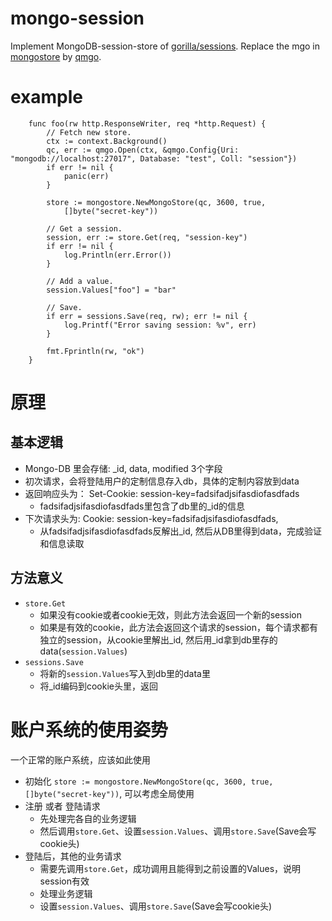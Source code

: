 # mongo-session

Implement MongoDB-session-store of [gorilla/sessions](https://github.com/gorilla/sessions). 
Replace the mgo in  [mongostore](https://github.com/kidstuff/mongostore) by [qmgo](https://github.com/qiniu/qmgo).

# example
```
    func foo(rw http.ResponseWriter, req *http.Request) {
        // Fetch new store.
        ctx := context.Background()
	    qc, err := qmgo.Open(ctx, &qmgo.Config{Uri: "mongodb://localhost:27017", Database: "test", Coll: "session"})
        if err != nil {
            panic(err)
        }

        store := mongostore.NewMongoStore(qc, 3600, true,
            []byte("secret-key"))

        // Get a session.
        session, err := store.Get(req, "session-key")
        if err != nil {
            log.Println(err.Error())
        }

        // Add a value.
        session.Values["foo"] = "bar"

        // Save.
        if err = sessions.Save(req, rw); err != nil {
            log.Printf("Error saving session: %v", err)
        }

        fmt.Fprintln(rw, "ok")
    }
```

# 原理
## 基本逻辑
- Mongo-DB 里会存储: _id, data, modified 3个字段
- 初次请求，会将登陆用户的定制信息存入db，具体的定制内容放到data
- 返回响应头为： Set-Cookie: session-key=fadsifadjsifasdiofasdfads
  - fadsifadjsifasdiofasdfads里包含了db里的_id的信息
- 下次请求头为: Cookie: session-key=fadsifadjsifasdiofasdfads, 
  - 从fadsifadjsifasdiofasdfads反解出_id, 然后从DB里得到data，完成验证和信息读取

## 方法意义
- `store.Get`
  - 如果没有cookie或者cookie无效，则此方法会返回一个新的session
  - 如果是有效的cookie，此方法会返回这个请求的session，每个请求都有独立的session，从cookie里解出_id, 然后用_id拿到db里存的data(`session.Values`)
- `sessions.Save`
  - 将新的`session.Values`写入到db里的data里
  - 将_id编码到cookie头里，返回

# 账户系统的使用姿势
一个正常的账户系统，应该如此使用
- 初始化 `store := mongostore.NewMongoStore(qc, 3600, true,
  []byte("secret-key"))`, 可以考虑全局使用
- 注册 或者 登陆请求
  - 先处理完各自的业务逻辑
  - 然后调用`store.Get`、设置`session.Values`、调用`store.Save`(Save会写cookie头)
- 登陆后，其他的业务请求
  - 需要先调用`store.Get`，成功调用且能得到之前设置的Values，说明session有效
  - 处理业务逻辑
  - 设置`session.Values`、调用`store.Save`(Save会写cookie头)